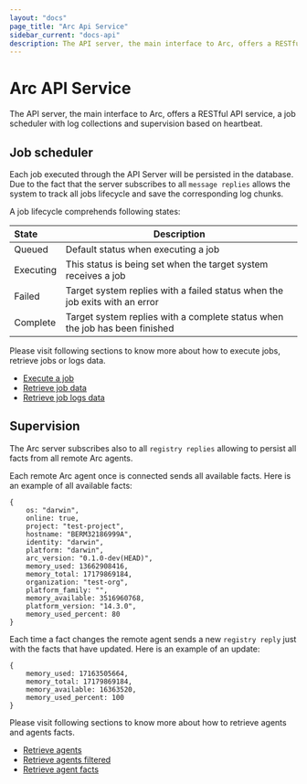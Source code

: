 ```yaml
---
layout: "docs"
page_title: "Arc Api Service"
sidebar_current: "docs-api"
description: The API server, the main interface to Arc, offers a RESTful API service, a job scheduler with log collections and supervision based on heartbeat.
---
```


# Arc API Service

The API server, the main interface to Arc, offers a RESTful API service, a job scheduler with log collections and supervision based on heartbeat.

## Job scheduler

Each job executed through the API Server will be persisted in the database. Due to the fact that the server subscribes to all
`message replies` allows the system to track all jobs lifecycle and save the corresponding log chunks.

A job lifecycle comprehends following states:

| State             | Description                                                                 |
|:------------------|-----------------------------------------------------------------------------|
| Queued            | Default status when executing a job                                         |
| Executing         | This status is being set when the target system receives a job              |
| Failed            | Target system replies with a failed status when the job exits with an error |
| Complete          | Target system replies with a complete status when the job has been finished |

Please visit following sections to know more about how to execute jobs, retrieve jobs or logs data.

* [Execute a job](/docs/api/api.html#execute_job)
* [Retrieve job data](/docs/api/api.html#get_job)
* [Retrieve job logs data](/docs/api/api.html#get_job_log)

## Supervision

The Arc server subscribes also to all `registry replies` allowing to persist all facts from all remote Arc agents.

Each remote Arc agent once is connected sends all available facts. Here is an example of all available facts:

```text
{
	os: "darwin",
	online: true,
	project: "test-project",
	hostname: "BERM32186999A",
	identity: "darwin",
	platform: "darwin",
	arc_version: "0.1.0-dev(HEAD)",
	memory_used: 13662908416,
	memory_total: 17179869184,
	organization: "test-org",
	platform_family: "",
	memory_available: 3516960768,
	platform_version: "14.3.0",
	memory_used_percent: 80
}
```

Each time a fact changes the remote agent sends a new `registry reply` just with the facts that have updated. Here is an example
of an update:

```text
{
	memory_used: 17163505664,
	memory_total: 17179869184,
	memory_available: 16363520,
	memory_used_percent: 100
}
```

Please visit following sections to know more about how to retrieve agents and agents facts.

* [Retrieve agents](/docs/api/api.html#list_all_agents)
* [Retrieve agents filtered](/docs/api/api.html#filter_agents)
* [Retrieve agent facts](/docs/api/api.html#list_agent_facts)
